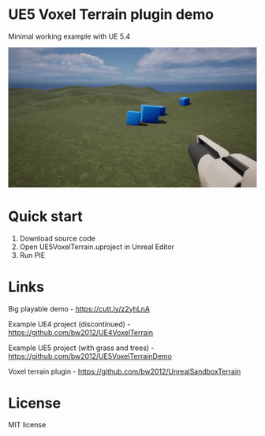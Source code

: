 
# UE5 Voxel Terrain plugin demo

Minimal working example with UE 5.4

![Unreal Engine 5 voxel terrian](https://raw.githubusercontent.com/bw2012/UE5VoxelTerrainTemplate/master/demo.gif)

# Quick start

1. Download source code
2. Open UE5VoxelTerrain.uproject in Unreal Editor
3. Run PIE

# Links
Big playable demo - https://cutt.ly/z2yhLnA

Example UE4 project (discontinued) - https://github.com/bw2012/UE4VoxelTerrain

Example UE5 project (with grass and trees) - https://github.com/bw2012/UE5VoxelTerrainDemo

Voxel terrain plugin - https://github.com/bw2012/UnrealSandboxTerrain

# License
MIT license

